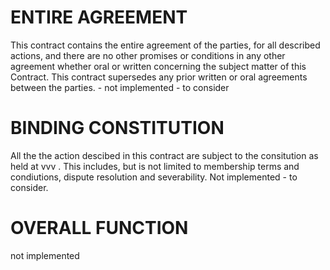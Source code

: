 <h1 class="clause">ENTIRE AGREEMENT</h1>
This contract contains the entire agreement of the parties, for all described actions, and there are no other promises or conditions in any other agreement whether oral or written concerning the subject matter of this Contract. This contract supersedes any prior written or oral agreements between the parties. - not implemented - to consider

<h1 class="clause">BINDING CONSTITUTION</h1>
All the the action descibed in this contract are subject to the consitution as held at vvv . This includes, but is not limited to membership terms and condiutions, dispute resolution and severability. Not implemented - to consider.

<h1 class="clause">OVERALL FUNCTION</h1>
not implemented
